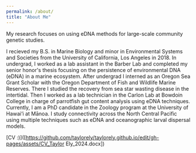 ```yaml
---
permalink: /about/
title: "About Me"
---
```


My research focuses on using eDNA methods for large-scale community genetic studies.

I recieved my B.S. in Marine Biology and minor in Environmental Systems and Societies from the University of California, Los Angeles in 2018. In undergrad, I worked as a lab assistant in the Barber Lab and completed my senior honor's thesis focusing on the persistence of environmental DNA (eDNA) in a marine ecosystem. After undergrad I interned as an Oregon Sea Grant Scholar with the Oregon Department of Fish and Wildlife Marine Reserves. There I studied the recovery from sea star wasting disease in the intertidal. Then I worked as a lab technician in the Carlon Lab at Bowdoin College in charge of parrotfish gut content analysis using eDNA techniques. Currently, I am a PhD candidate in the Zoology program at the University of Hawai‘i at Mānoa. I study connectivity across the North Central Pacific using multiple techniques such as eDNA and oceanographic larval dispersal models.

[CV :)]([https://github.com/taylorely/taylorely.github.io/edit/gh-pages/assets/CV_Taylor Ely_2024.docx])
